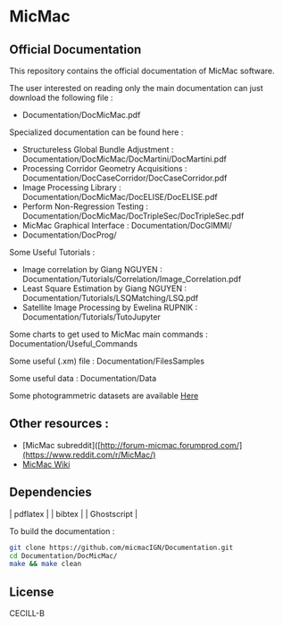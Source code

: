 # MicMac

## Official Documentation

This repository contains the official documentation of MicMac software.

The user interested on reading only the main documentation can just download the following file :
- Documentation/DocMicMac.pdf

Specialized documentation can be found here :
- Structureless Global Bundle Adjustment : Documentation/DocMicMac/DocMartini/DocMartini.pdf
- Processing Corridor Geometry Acquisitions : Documentation/DocCaseCorridor/DocCaseCorridor.pdf
- Image Processing Library : Documentation/DocMicMac/DocELISE/DocELISE.pdf
- Perform Non-Regression Testing : Documentation/DocMicMac/DocTripleSec/DocTripleSec.pdf
- MicMac Graphical Interface : Documentation/DocGIMMI/
- Documentation/DocProg/

Some Useful Tutorials :
- Image correlation by Giang NGUYEN            : Documentation/Tutorials/Correlation/Image_Correlation.pdf
- Least Square Estimation by Giang NGUYEN      : Documentation/Tutorials/LSQMatching/LSQ.pdf
- Satellite Image Processing by Ewelina RUPNIK : Documentation/Tutorials/TutoJupyter

Some charts to get used to MicMac main commands : Documentation/Useful_Commands

Some useful (.xm) file : Documentation/FilesSamples

Some useful data : Documentation/Data

Some photogrammetric datasets are available [Here](https://micmac.ensg.eu/index.php/Datasets)



 

## Other resources :

- [MicMac subreddit]([http://forum-micmac.forumprod.com/](https://www.reddit.com/r/MicMac/) 
- [MicMac Wiki](https://micmac.ensg.eu/index.php/Accueil)



## Dependencies
| pdflatex |
| bibtex |
| Ghostscript |

To build the documentation :
```sh
git clone https://github.com/micmacIGN/Documentation.git
cd Documentation/DocMicMac/
make && make clean
```


## License

CECILL-B
